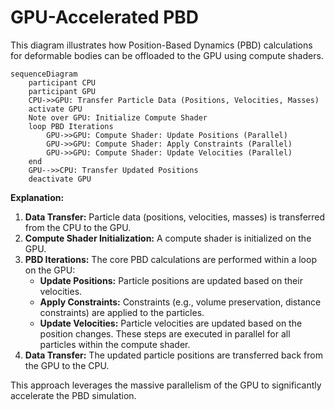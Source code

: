 # GPU-Accelerated PBD

This diagram illustrates how Position-Based Dynamics (PBD) calculations for deformable bodies can be offloaded to the GPU using compute shaders.

```mermaid
sequenceDiagram
    participant CPU
    participant GPU
    CPU->>GPU: Transfer Particle Data (Positions, Velocities, Masses)
    activate GPU
    Note over GPU: Initialize Compute Shader
    loop PBD Iterations
        GPU->>GPU: Compute Shader: Update Positions (Parallel)
        GPU->>GPU: Compute Shader: Apply Constraints (Parallel)
        GPU->>GPU: Compute Shader: Update Velocities (Parallel)
    end
    GPU-->>CPU: Transfer Updated Positions
    deactivate GPU
```

**Explanation:**

1.  **Data Transfer:** Particle data (positions, velocities, masses) is transferred from the CPU to the GPU.
2.  **Compute Shader Initialization:** A compute shader is initialized on the GPU.
3.  **PBD Iterations:** The core PBD calculations are performed within a loop on the GPU:
    - **Update Positions:** Particle positions are updated based on their velocities.
    - **Apply Constraints:** Constraints (e.g., volume preservation, distance constraints) are applied to the particles.
    - **Update Velocities:** Particle velocities are updated based on the position changes.
      These steps are executed in parallel for all particles within the compute shader.
4.  **Data Transfer:** The updated particle positions are transferred back from the GPU to the CPU.

This approach leverages the massive parallelism of the GPU to significantly accelerate the PBD simulation.
